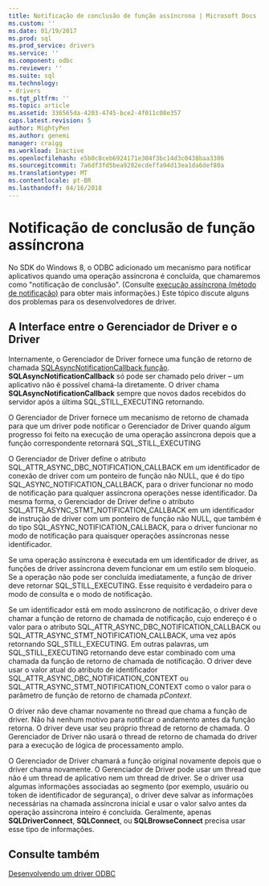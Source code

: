 ```yaml
---
title: Notificação de conclusão de função assíncrona | Microsoft Docs
ms.custom: ''
ms.date: 01/19/2017
ms.prod: sql
ms.prod_service: drivers
ms.service: ''
ms.component: odbc
ms.reviewer: ''
ms.suite: sql
ms.technology:
- drivers
ms.tgt_pltfrm: ''
ms.topic: article
ms.assetid: 336565da-4203-4745-bce2-4f011c08e357
caps.latest.revision: 5
author: MightyPen
ms.author: genemi
manager: craigg
ms.workload: Inactive
ms.openlocfilehash: e5b0c8ceb6924171e304f3bc14d3c0438baa3306
ms.sourcegitcommit: 7a6df3fd5bea9282ecdeffa94d13ea1da6def80a
ms.translationtype: MT
ms.contentlocale: pt-BR
ms.lasthandoff: 04/16/2018
---
```

# <a name="notification-of-asynchronous-function-completion"></a>Notificação de conclusão de função assíncrona
No SDK do Windows 8, o ODBC adicionado um mecanismo para notificar aplicativos quando uma operação assíncrona é concluída, que chamaremos como "notificação de conclusão". (Consulte [execução assíncrona (método de notificação)](../../../odbc/reference/develop-app/asynchronous-execution-notification-method.md) para obter mais informações.) Este tópico discute alguns dos problemas para os desenvolvedores de driver.  
  
## <a name="the-interface-between-the-driver-manager-and-driver"></a>A Interface entre o Gerenciador de Driver e o Driver  
 Internamente, o Gerenciador de Driver fornece uma função de retorno de chamada [SQLAsyncNotificationCallback função](../../../odbc/reference/develop-driver/sqlasyncnotificationcallback-function.md). **SQLAsyncNotificationCallback** só pode ser chamado pelo driver – um aplicativo não é possível chamá-la diretamente. O driver chama **SQLAsyncNotificationCallback** sempre que novos dados recebidos do servidor após a última SQL_STILL_EXECUTING retornando.  
  
 O Gerenciador de Driver fornece um mecanismo de retorno de chamada para que um driver pode notificar o Gerenciador de Driver quando algum progresso foi feito na execução de uma operação assíncrona depois que a função correspondente retornará SQL_STILL_EXECUTING  
  
 O Gerenciador de Driver define o atributo SQL_ATTR_ASYNC_DBC_NOTIFICATION_CALLBACK em um identificador de conexão de driver com um ponteiro de função não NULL, que é do tipo SQL_ASYNC_NOTIFICATION_CALLBACK, para o driver funcionar no modo de notificação para qualquer assíncrona operações nesse identificador. Da mesma forma, o Gerenciador de Driver define o atributo SQL_ATTR_ASYNC_STMT_NOTIFICATION_CALLBACK em um identificador de instrução de driver com um ponteiro de função não NULL, que também é do tipo SQL_ASYNC_NOTIFICATION_CALLBACK, para o driver funcionar no modo de notificação para quaisquer operações assíncronas nesse identificador.  
  
 Se uma operação assíncrona é executada em um identificador de driver, as funções de driver assíncrona devem funcionar em um estilo sem bloqueio. Se a operação não pode ser concluída imediatamente, a função de driver deve retornar SQL_STILL_EXECUTING. Esse requisito é verdadeiro para o modo de consulta e o modo de notificação.  
  
 Se um identificador está em modo assíncrono de notificação, o driver deve chamar a função de retorno de chamada de notificação, cujo endereço é o valor para o atributo SQL_ATTR_ASYNC_DBC_NOTIFICATION_CALLBACK ou SQL_ATTR_ASYNC_STMT_NOTIFICATION_CALLBACK, uma vez após retornando SQL_STILL_EXECUTING. Em outras palavras, um SQL_STILL_EXECUTING retornando deve estar combinado com uma chamada da função de retorno de chamada de notificação. O driver deve usar o valor atual do atributo de identificador SQL_ATTR_ASYNC_DBC_NOTIFICATION_CONTEXT ou SQL_ATTR_ASYNC_STMT_NOTIFICATION_CONTEXT como o valor para o parâmetro de função de retorno de chamada *pContext*.  
  
 O driver não deve chamar novamente no thread que chama a função de driver. Não há nenhum motivo para notificar o andamento antes da função retorna. O driver deve usar seu próprio thread de retorno de chamada. O Gerenciador de Driver não usará o thread de retorno de chamada do driver para a execução de lógica de processamento amplo.  
  
 O Gerenciador de Driver chamará a função original novamente depois que o driver chama novamente. O Gerenciador de Driver pode usar um thread que não é um thread de aplicativo nem um thread de driver. Se o driver usa algumas informações associadas ao segmento (por exemplo, usuário ou token de identificador de segurança), o driver deve salvar as informações necessárias na chamada assíncrona inicial e usar o valor salvo antes da operação assíncrona inteiro é concluída. Geralmente, apenas **SQLDriverConnect**, **SQLConnect**, ou **SQLBrowseConnect** precisa usar esse tipo de informações.  
  
## <a name="see-also"></a>Consulte também  
 [Desenvolvendo um driver ODBC](../../../odbc/reference/develop-driver/developing-an-odbc-driver.md)
